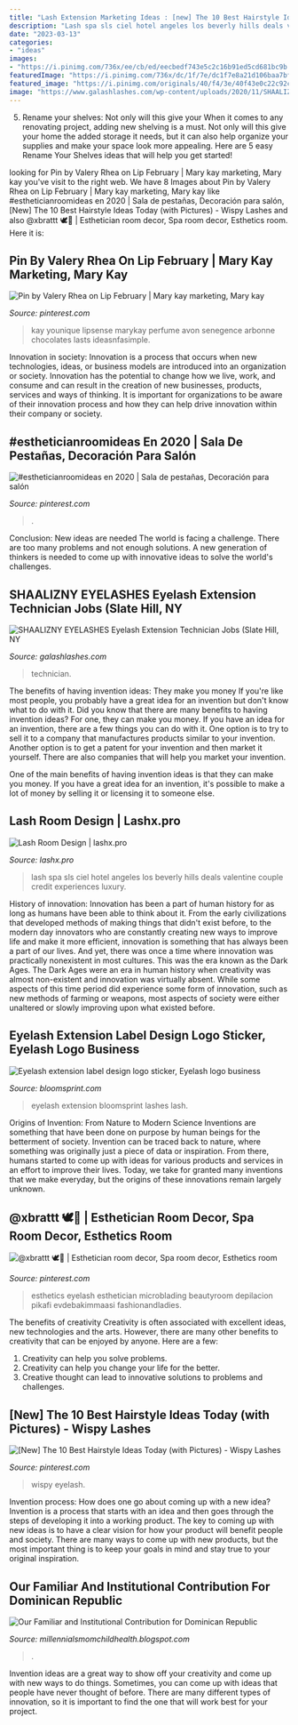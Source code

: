```yaml
---
title: "Lash Extension Marketing Ideas : [new] The 10 Best Hairstyle Ideas Today (with Pictures)"
description: "Lash spa sls ciel hotel angeles los beverly hills deals valentine couple credit experiences luxury"
date: "2023-03-13"
categories:
- "ideas"
images:
- "https://i.pinimg.com/736x/ee/cb/ed/eecbedf743e5c2c16b91ed5cd681bc9b.jpg"
featuredImage: "https://i.pinimg.com/736x/dc/1f/7e/dc1f7e8a21d106baa7bffc2c9d997b23.jpg"
featured_image: "https://i.pinimg.com/originals/40/f4/3e/40f43e0c22c92c3cc264c2ad5c7bd8ba.jpg"
image: "https://www.galashlashes.com/wp-content/uploads/2020/11/SHAALIZNY-EYELASHES-job.jpg"
---
```



5. Rename your shelves: Not only will this give your
When it comes to any renovating project, adding new shelving is a must. Not only will this give your home the added storage it needs, but it can also help organize your supplies and make your space look more appealing. Here are 5 easy Rename Your Shelves ideas that will help you get started!

	

		
looking for Pin by Valery Rhea on Lip February | Mary kay marketing, Mary kay you've visit to the right web. We have 8 Images about Pin by Valery Rhea on Lip February | Mary kay marketing, Mary kay like #estheticianroomideas en 2020 | Sala de pestañas, Decoración para salón, [New] The 10 Best Hairstyle Ideas Today (with Pictures) - Wispy Lashes and also @xbrattt 🕊🦋 | Esthetician room decor, Spa room decor, Esthetics room. Here it is:
		
    
## Pin By Valery Rhea On Lip February | Mary Kay Marketing, Mary Kay

<img loading=lazy src="https://i.pinimg.com/originals/40/f4/3e/40f43e0c22c92c3cc264c2ad5c7bd8ba.jpg" onerror="this.onerror=null;this.src='https://tse3.mm.bing.net/th?id=OIP.B5AaKRQl_78UkHEHW-ia9AHaJ4&amp;pid=15.1';" alt="Pin by Valery Rhea on Lip February | Mary kay marketing, Mary kay">

_Source: pinterest.com_

>kay younique lipsense marykay perfume avon senegence arbonne chocolates lasts ideasnfasimple. 

	

Innovation in society:
Innovation is a process that occurs when new technologies, ideas, or business models are introduced into an organization or society. Innovation has the potential to change how we live, work, and consume and can result in the creation of new businesses, products, services and ways of thinking. It is important for organizations to be aware of their innovation process and how they can help drive innovation within their company or society.

    
## #estheticianroomideas En 2020 | Sala De Pestañas, Decoración Para Salón

<img loading=lazy src="https://i.pinimg.com/736x/dc/1f/7e/dc1f7e8a21d106baa7bffc2c9d997b23.jpg" onerror="this.onerror=null;this.src='https://tse2.mm.bing.net/th?id=OIP.oVk0Go1KOWc6i_6wN33PQwHaHa&amp;pid=15.1';" alt="#estheticianroomideas en 2020 | Sala de pestañas, Decoración para salón">

_Source: pinterest.com_

>. 

	

Conclusion: New ideas are needed
The world is facing a challenge. There are too many problems and not enough solutions. A new generation of thinkers is needed to come up with innovative ideas to solve the world's challenges.

    
## SHAALIZNY EYELASHES Eyelash Extension Technician Jobs (Slate Hill, NY

<img loading=lazy src="https://www.galashlashes.com/wp-content/uploads/2020/11/SHAALIZNY-EYELASHES-job.jpg" onerror="this.onerror=null;this.src='https://tse3.mm.bing.net/th?id=OIP.6hc3bGepIalAFYl3zIeGBgHaJQ&amp;pid=15.1';" alt="SHAALIZNY EYELASHES Eyelash Extension Technician Jobs (Slate Hill, NY">

_Source: galashlashes.com_

>technician. 

	

The benefits of having invention ideas: They make you money
If you're like most people, you probably have a great idea for an invention but don't know what to do with it. Did you know that there are many benefits to having invention ideas? For one, they can make you money.
If you have an idea for an invention, there are a few things you can do with it. One option is to try to sell it to a company that manufactures products similar to your invention. Another option is to get a patent for your invention and then market it yourself. There are also companies that will help you market your invention.

One of the main benefits of having invention ideas is that they can make you money. If you have a great idea for an invention, it's possible to make a lot of money by selling it or licensing it to someone else.

    
## Lash Room Design | Lashx.pro

<img loading=lazy src="https://cdn.shopify.com/s/files/1/1630/2077/articles/IMG_1947_grande.JPG?v=1492207785" onerror="this.onerror=null;this.src='https://tse3.mm.bing.net/th?id=OIP.lLgxGWjb2iE4B6FpU_rwfQHaFF&amp;pid=15.1';" alt="Lash Room Design | lashx.pro">

_Source: lashx.pro_

>lash spa sls ciel hotel angeles los beverly hills deals valentine couple credit experiences luxury. 

	

History of innovation:
Innovation has been a part of human history for as long as humans have been able to think about it. From the early civilizations that developed methods of making things that didn't exist before, to the modern day innovators who are constantly creating new ways to improve life and make it more efficient, innovation is something that has always been a part of our lives. And yet, there was once a time where innovation was practically nonexistent in most cultures. This was the era known as the Dark Ages.
The Dark Ages were an era in human history when creativity was almost non-existent and innovation was virtually absent. While some aspects of this time period did experience some form of innovation, such as new methods of farming or weapons, most aspects of society were either unaltered or slowly improving upon what existed before.

    
## Eyelash Extension Label Design Logo Sticker, Eyelash Logo Business

<img loading=lazy src="https://i.etsystatic.com/13249068/r/il/16062c/2292772747/il_fullxfull.2292772747_nffr.jpg" onerror="this.onerror=null;this.src='https://tse3.mm.bing.net/th?id=OIP.EHguAQKB78UL_5GBJYOw0AHaHa&amp;pid=15.1';" alt="Eyelash extension label design logo sticker, Eyelash logo business">

_Source: bloomsprint.com_

>eyelash extension bloomsprint lashes lash. 

	

Origins of Invention: From Nature to Modern Science
Inventions are something that have been done on purpose by human beings for the betterment of society. Invention can be traced back to nature, where something was originally just a piece of data or inspiration. From there, humans started to come up with ideas for various products and services in an effort to improve their lives. Today, we take for granted many inventions that we make everyday, but the origins of these innovations remain largely unknown.

    
## @xbrattt 🕊🦋 | Esthetician Room Decor, Spa Room Decor, Esthetics Room

<img loading=lazy src="https://i.pinimg.com/736x/2f/0d/0c/2f0d0c598676299e314f5d75af8b2e67.jpg" onerror="this.onerror=null;this.src='https://tse2.mm.bing.net/th?id=OIP.ZOk_EYUr3KnB46AEI4LKYgHaFj&amp;pid=15.1';" alt="@xbrattt 🕊🦋 | Esthetician room decor, Spa room decor, Esthetics room">

_Source: pinterest.com_

>esthetics eyelash esthetician microblading beautyroom depilacion pikafi evdebakimmaasi fashionandladies. 

	

The benefits of creativity
Creativity is often associated with excellent ideas, new technologies and the arts. However, there are many other benefits to creativity that can be enjoyed by anyone. Here are a few: 
1. Creativity can help you solve problems.
2. Creativity can help you change your life for the better.
3. Creative thought can lead to innovative solutions to problems and challenges.

    
## [New] The 10 Best Hairstyle Ideas Today (with Pictures) - Wispy Lashes

<img loading=lazy src="https://i.pinimg.com/736x/ee/cb/ed/eecbedf743e5c2c16b91ed5cd681bc9b.jpg" onerror="this.onerror=null;this.src='https://tse4.mm.bing.net/th?id=OIP.jepAS62HumDBDNDgC9A_dgHaGu&amp;pid=15.1';" alt="[New] The 10 Best Hairstyle Ideas Today (with Pictures) - Wispy Lashes">

_Source: pinterest.com_

>wispy eyelash. 

	

Invention process: How does one go about coming up with a new idea?
Invention is a process that starts with an idea and then goes through the steps of developing it into a working product. The key to coming up with new ideas is to have a clear vision for how your product will benefit people and society. There are many ways to come up with new products, but the most important thing is to keep your goals in mind and stay true to your original inspiration.

    
## Our Familiar And Institutional Contribution For Dominican Republic

<img loading=lazy src="https://lh6.googleusercontent.com/proxy/gZ6w4f5RPj8CqZfXcN79ADyNosVQPuReMmVYNphTGpVnaQmwqtZOBVA7zGJ1dJXtXS1_hYOrSOB6uPsIslHQ3jn60Qo=w1200-h630-n-k-no-nu" onerror="this.onerror=null;this.src='https://tse4.mm.bing.net/th?id=OIP.l86uFEyX5tILWv5tBmmoKgHaFj&amp;pid=15.1';" alt="Our Familiar and Institutional Contribution for Dominican Republic">

_Source: millennialsmomchildhealth.blogspot.com_

>. 

	

Invention ideas are a great way to show off your creativity and come up with new ways to do things. Sometimes, you can come up with ideas that people have never thought of before. There are many different types of innovation, so it is important to find the one that will work best for your project.

